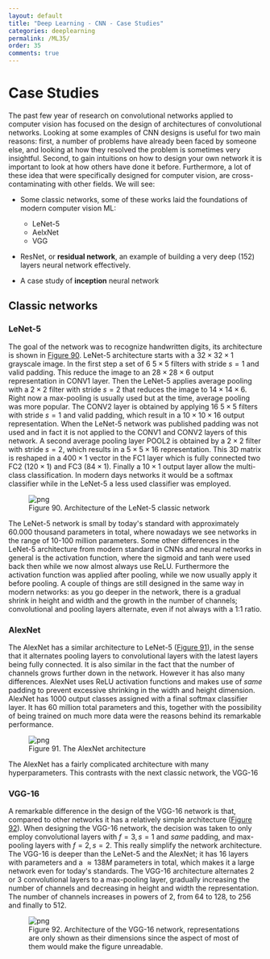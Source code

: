 ```yaml
---
layout: default
title: "Deep Learning - CNN - Case Studies"
categories: deeplearning
permalink: /ML35/
order: 35
comments: true
---
```


# Case Studies
The past few year of research on convolutional networks applied to computer vision has focused on the design of architectures of convolutional networks. Looking at some examples of CNN designs is useful for two main reasons: first, a number of problems have already been faced by someone else, and looking at how they resolved the problem is sometimes very insightful. Second, to gain intuitions on how to design your own network it is important to look at how others have done it before. Furthermore, a lot of these idea that were specifically designed for computer vision, are cross-contaminating with other fields. We will see:

* Some classic networks, some of these works laid the foundations of modern computer vision ML:
    * LeNet-5
    * AelxNet
    * VGG

* ResNet, or **residual network**, an example of building a very deep (152) layers neural network effectively. 
* A case study of **inception** neural network

## Classic networks
### LeNet-5
The goal of the network was to recognize handwritten digits, its architecture is shown in <a href="#fig:lenet5">Figure 90</a>. LeNet-5 architecture starts with a $32 \times 32 \times 1$ grayscale image. In the first step a set of 6 $5 \times 5$ filters with stride $s=1$ and valid padding. This reduce the image to an $28 \times 28 \times 6$ output representation in CONV1 layer. Then the LeNet-5 applies average pooling with a $2 \times 2$ filter with stride $s=2$ that reduces the image to $14 \times 14 \times 6$. Right now a max-pooling is usually used but at the time, average pooling was more popular. The CONV2 layer is obtained by applying 16 $5 \times 5$  filters with stride $s=1$ and valid padding, which result in a $10 \times 10 \times 16$ output representation. When the LeNet-5 network was published padding was not used and in fact it is not applied to the CONV1 and CONV2 layers of this network. A second average pooling layer POOL2 is obtained by a $2 \times 2$ filter with stride $s=2$, which results in a $5\times 5 \times 16$ representation. This 3D matrix is reshaped in a $400 \times 1$ vector in the FC1 layer which is fully connected two FC2 ($120 \times 1$) and FC3 ($84 \times 1$). Finally a $10 \times 1$ output layer allow the multi-class classification. In modern days networks it would be a softmax classifier while in the LeNet-5 a less used classifier was employed.


    

<figure id="fig:lenet5">
    <img src="{{site.baseurl}}/pages/ML-35-DeepLearningCNN3_files/ML-35-DeepLearningCNN3_2_0.svg" alt="png">
    <figcaption>Figure 90. Architecture of the LeNet-5 classic network</figcaption>
</figure>

The LeNet-5 network is small by today's standard with approximately 60.000 thousand parameters in total, where nowadays we see networks in the range of 10-100 million parameters. Some other differences in the LeNet-5 architecture from modern standard in CNNs and neural networks in general is the activation function, where the sigmoid and tanh were used back then while we now almost always use ReLU. Furthermore the activation function was applied after pooling, while we now usually apply it before pooling. A couple of things are still designed in the same way in modern networks: as you go deeper in the network, there is a gradual shrink in height and width and the growth in the number of channels; convolutional and pooling layers alternate, even if not always with a 1:1 ratio. 

### AlexNet
The AlexNet has a similar architecture to LeNet-5 (<a href="#fig:alexnet">Figure 91</a>), in the sense that it alternates pooling layers to convolutional layers with the latest layers being fully connected. It is also similar in the fact that the number of channels grows further down in the network. However it has also many differences. AlexNet uses ReLU activation functions and makes use of *same* padding to prevent excessive shrinking in the width and height dimension. AlexNet has 1000 output classes assigned with a final softmax classifier layer. It has 60 million total parameters and this, together with the possibility of being trained on much more data were the reasons behind its remarkable performance.


    

<figure id="fig:alexnet">
    <img src="{{site.baseurl}}/pages/ML-35-DeepLearningCNN3_files/ML-35-DeepLearningCNN3_5_0.svg" alt="png">
    <figcaption>Figure 91. The AlexNet architecture</figcaption>
</figure>

The AlexNet has a fairly complicated architecture with many hyperparameters. This contrasts with the next classic network, the VGG-16

### VGG-16
A remarkable difference in the design of the VGG-16 network is that, compared to other networks it has a relatively simple architecture (<a href="#fig:vgg16">Figure 92</a>). When designing the VGG-16 network, the decision was taken to only employ convolutional layers with $f=3,s=1$ and *same* padding, and max-pooling layers with $f=2,s=2$. This really simplify the network architecture. The VGG-16 is deeper than the LeNet-5 and the AlexNet; it has 16 layers with parameters and a $\approx 138 M$ parameters in total, which makes it a large network even for today's standards. The VGG-16 architecture alternates 2 or 3 convolutional layers to a max-pooling layer, gradually increasing the number of channels and decreasing in height and width the representation. The number of channels increases in powers of 2, from 64 to 128, to 256 and finally to 512.


    

<figure id="fig:vgg16">
    <img src="{{site.baseurl}}/pages/ML-35-DeepLearningCNN3_files/ML-35-DeepLearningCNN3_7_0.svg" alt="png">
    <figcaption>Figure 92. Architecture of the VGG-16 network, representations are only shown as their dimensions since the aspect of most of them would make the figure unreadable.</figcaption>
</figure>
